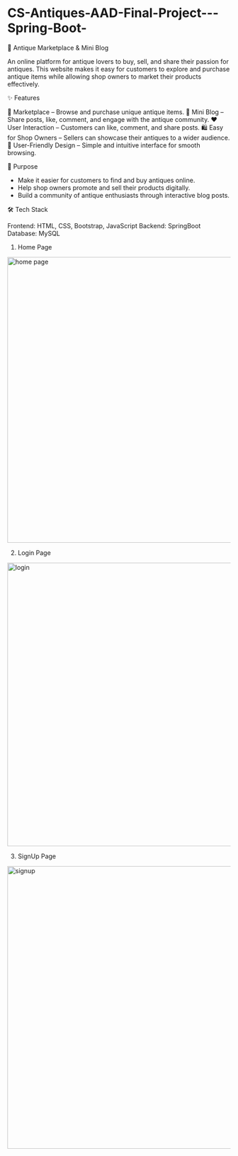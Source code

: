 ﻿# CS-Antiques-AAD-Final-Project---Spring-Boot-

 🏺 Antique Marketplace & Mini Blog

An online platform for antique lovers to buy, sell, and share their passion for antiques.
This website makes it easy for customers to explore and purchase antique items while allowing shop owners to market their products effectively.

✨ Features

🛒 Marketplace – Browse and purchase unique antique items.
📝 Mini Blog – Share posts, like, comment, and engage with the antique community.
❤️ User Interaction – Customers can like, comment, and share posts.
🛍️ Easy for Shop Owners – Sellers can showcase their antiques to a wider audience.
📱 User-Friendly Design – Simple and intuitive interface for smooth browsing.

🎯 Purpose

* Make it easier for customers to find and buy antiques online.
* Help shop owners promote and sell their products digitally.
* Build a community of antique enthusiasts through interactive blog posts.

🛠️ Tech Stack

Frontend: HTML, CSS, Bootstrap, JavaScript
Backend: SpringBoot
Database: MySQL

1. Home Page 

<img width="1352" height="645" alt="home page" src="https://github.com/user-attachments/assets/224531f9-459b-4f78-b7a2-bb3ae7a99492" />

2. Login Page

<img width="1349" height="640" alt="login" src="https://github.com/user-attachments/assets/7bb07db5-777a-4131-a6e1-9fa93bc38962" />

3. SignUp Page

<img width="1347" height="638" alt="signup" src="https://github.com/user-attachments/assets/a8f24f16-7e21-4b48-88db-751e7566049d" />





